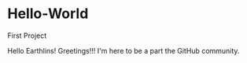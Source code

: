 # Hello-World
First Project

Hello Earthlins!
Greetings!!!
I'm here to be a part the GitHub community.
